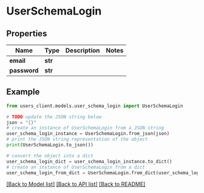 # UserSchemaLogin


## Properties

Name | Type | Description | Notes
------------ | ------------- | ------------- | -------------
**email** | **str** |  | 
**password** | **str** |  | 

## Example

```python
from users_client.models.user_schema_login import UserSchemaLogin

# TODO update the JSON string below
json = "{}"
# create an instance of UserSchemaLogin from a JSON string
user_schema_login_instance = UserSchemaLogin.from_json(json)
# print the JSON string representation of the object
print(UserSchemaLogin.to_json())

# convert the object into a dict
user_schema_login_dict = user_schema_login_instance.to_dict()
# create an instance of UserSchemaLogin from a dict
user_schema_login_from_dict = UserSchemaLogin.from_dict(user_schema_login_dict)
```
[[Back to Model list]](../README.md#documentation-for-models) [[Back to API list]](../README.md#documentation-for-api-endpoints) [[Back to README]](../README.md)


